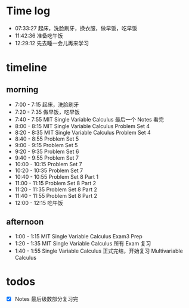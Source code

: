 # Time log

- 07:33:27 起床，洗脸刷牙，换衣服，做早饭，吃早饭
- 11:42:36 准备吃午饭
- 12:29:12 先去睡一会儿再来学习

# timeline

## morning

- 7:00 - 7:15 起床，洗脸刷牙
- 7:20 - 7:35 做早饭，吃早饭
- 7:40 - 7:55 MIT Single Variable Calculus 最后一个 Notes 看完
- 8:00 - 8:15 MIT Single Variable Calculus Problem Set 4
- 8:20 - 8:35 MIT Single Variable Calculus Problem Set 4
- 8:40 - 8:55 Problem Set 5
- 9:00 - 9:15 Problem Set 5
- 9:20 - 9:35 Problem Set 6
- 9:40 - 9:55 Problem Set 7
- 10:00 - 10:15 Problem Set 7
- 10:20 - 10:35 Problem Set 7
- 10:40 - 10:55 Problem Set 8 Part 1
- 11:00 - 11:15 Problem Set 8 Part 2
- 11:20 - 11:35 Problem Set 8 Part 2
- 11:40 - 11:55 Problem Set 8 Part 2
- 12:00 - 12:15 吃午饭

## afternoon

- 1:00 - 1:15 MIT Single Variable Calculus Exam3 Prep
- 1:20 - 1:35 MIT Single Variable Calculus 所有 Exam 复习
- 1:40 - 1:55 Single Variable Calculus 正式完结，开始复习 Multivariable Calculus

# todos

- [x] Notes 最后级数部分复习完
